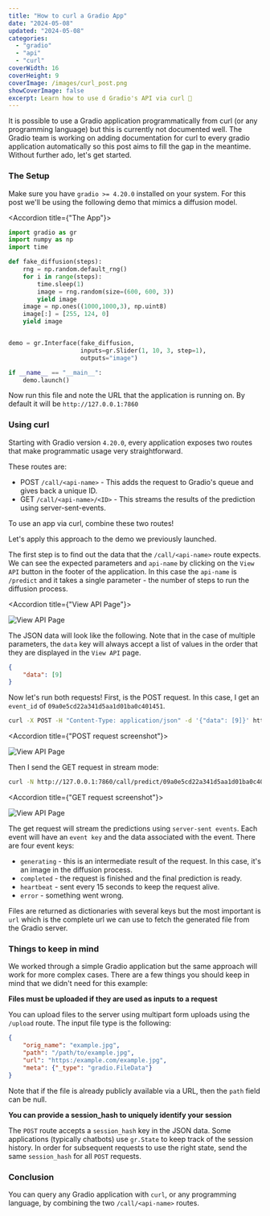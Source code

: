 ```yaml
---
title: "How to curl a Gradio App"
date: "2024-05-08"
updated: "2024-05-08"
categories:
  - "gradio"
  - "api"
  - "curl"
coverWidth: 16
coverHeight: 9
coverImage: /images/curl_post.png
showCoverImage: false
excerpt: Learn how to use d Gradio's API via curl 💪
---
```


<script> 
import Accordion from '$lib/components/Accordion.svelte'; 
</script>

It is possible to use a Gradio application programmatically from curl (or any programming language) but this is currently not documented well.
The Gradio team is working on adding documentation for curl to every gradio application automatically so this post aims to fill the gap in the meantime. Without further ado, let's get started.

### The Setup

Make sure you have `gradio >= 4.20.0` installed on your system. For this post we'll be using the following demo that mimics a diffusion model.

<Accordion title={"The App"}>

```python
import gradio as gr
import numpy as np
import time

def fake_diffusion(steps):
    rng = np.random.default_rng()
    for i in range(steps):
        time.sleep(1)
        image = rng.random(size=(600, 600, 3))
        yield image
    image = np.ones((1000,1000,3), np.uint8)
    image[:] = [255, 124, 0]
    yield image


demo = gr.Interface(fake_diffusion,
                    inputs=gr.Slider(1, 10, 3, step=1),
                    outputs="image")

if __name__ == "__main__":
    demo.launch()
```
</Accordion>

Now run this file and note the URL that the application is running on. 
By default it will be `http://127.0.0.1:7860`


### Using curl

Starting with Gradio version `4.20.0`, every application exposes two routes that make programmatic usage very straightforward. 

These routes are:

- POST `/call/<api-name>` - This adds the request to Gradio's queue and gives back a unique ID.
- GET `/call/<api-name>/<ID>` - This streams the results of the prediction using server-sent-events.

To use an app via curl, combine these two routes!

Let's apply this approach to the demo we previously launched.

The first step is to find out the data that the `/call/<api-name>` route expects. 
We can see the expected parameters and `api-name` by clicking on the `View API` button in the footer of the application.
In this case the `api-name` is `/predict` and it takes a single parameter - the number of steps to run the diffusion process.

<Accordion title={"View API Page"}>

![View API Page](/images/view_api_page.png)

</Accordion>

The JSON data will look like the following.
Note that in the case of multiple parameters, the `data` key will always accept a list of values in the order that they are displayed in the `View API` page.
```json
{
    "data": [9]
}
```

Now let's run both requests!
First, is the POST request. 
In this case, I get an `event_id` of `09a0e5cd22a341d5aa1d01ba0c401451`.

```bash
curl -X POST -H "Content-Type: application/json" -d '{"data": [9]}' http://127.0.0.1:7860/call/predict
```

<Accordion title={"POST request screenshot"}>

![View API Page](/images/curl_post.png)

</Accordion>


Then I send the GET request in stream mode:

```bash
curl -N http://127.0.0.1:7860/call/predict/09a0e5cd22a341d5aa1d01ba0c401451
```


<Accordion title={"GET request screenshot"}>

![View API Page](/images/curl_get.png)

</Accordion>

The get request will stream the predictions using `server-sent events`.
Each event will have an `event key` and the data associated with the event.
There are four event keys:

- `generating` - this is an intermediate result of the request. In this case, it's an image in the diffusion process.
- `completed` - the request is finished and the final prediction is ready.
- `heartbeat` - sent every 15 seconds to keep the request alive.
- `error` - something went wrong.

Files are returned as dictionaries with several keys but the most important is `url` which is the complete url we can use to fetch the generated file from the Gradio server.


### Things to keep in mind

We worked through a simple Gradio application but the same approach will work for more complex cases.
There are a few things you should keep in mind that we didn't need for this example:

**Files must be uploaded if they are used as inputs to a request**

You can upload files to the server using multipart form uploads using the `/upload` route. The input file type is the following:

```json
{
    "orig_name": "example.jpg",
    "path": "/path/to/example.jpg",
    "url": "https:/example.com/example.jpg",
    "meta": {"_type": "gradio.FileData"}
}
```

Note that if the file is already publicly available via a URL, then the `path` field can be null.

**You can provide a session_hash to uniquely identify your session**

The `POST` route accepts a `session_hash` key in the JSON data.
Some applications (typically chatbots) use `gr.State` to keep track of the session history.
In order for subsequent requests to use the right state, send the same `session_hash` for all `POST` requests.

### Conclusion

You can query any Gradio application with `curl`, or any programming language, by combining the two `/call/<api-name>` routes. 